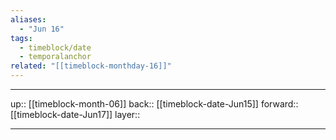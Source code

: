 ```yaml
---
aliases:
  - "Jun 16"
tags:
  - timeblock/date
  - temporalanchor
related: "[[timeblock-monthday-16]]"
---
```




***

up:: [[timeblock-month-06]]
back:: [[timeblock-date-Jun15]]
forward:: [[timeblock-date-Jun17]]
layer:: 

***
